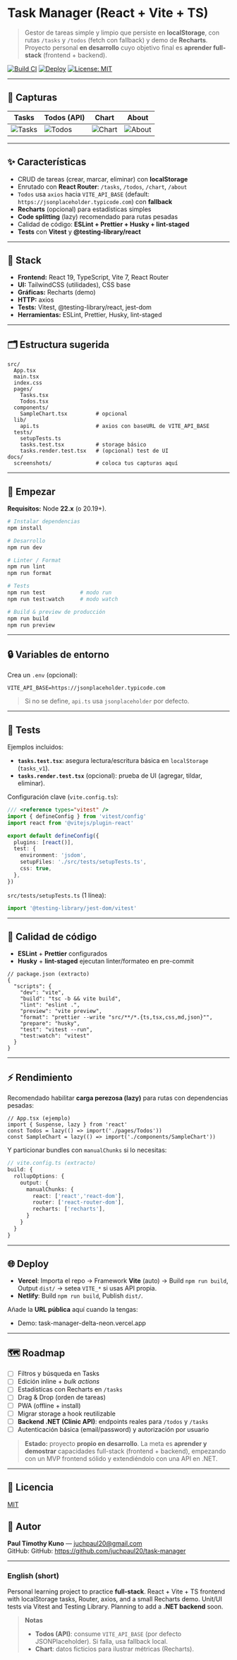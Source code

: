 # Task Manager (React + Vite + TS)

> Gestor de tareas simple y limpio que persiste en **localStorage**, con rutas `/tasks` y `/todos` (fetch con fallback) y demo de **Recharts**. Proyecto personal **en desarrollo** cuyo objetivo final es **aprender full-stack** (frontend + backend).

[![Build CI](https://img.shields.io/badge/CI-GitHub%20Actions-informational)](#)
[![Deploy](https://img.shields.io/badge/Deploy-Vercel-success)](#)
[![License: MIT](https://img.shields.io/badge/License-MIT-yellow.svg)](LICENSE)

---

## 📸 Capturas

| Tasks                                | Todos (API)                          | Chart                                | About                                |
| ------------------------------------ | ------------------------------------ | ------------------------------------ | ------------------------------------ |
| ![Tasks](docs/screenshots/task.png) | ![Todos](docs/screenshots/todos.png) | ![Chart](docs/screenshots/chart.png) | ![About](docs/screenshots/about.png) |

---

## ✨ Características

- CRUD de tareas (crear, marcar, eliminar) con **localStorage**
- Enrutado con **React Router**: `/tasks`, `/todos`, `/chart`, `/about`
- `Todos` usa `axios` hacia `VITE_API_BASE` (default: `https://jsonplaceholder.typicode.com`) con **fallback**
- **Recharts** (opcional) para estadísticas simples
- **Code splitting** (lazy) recomendado para rutas pesadas
- Calidad de código: **ESLint + Prettier + Husky + lint-staged**
- **Tests** con **Vitest** y **@testing-library/react**

---

## 🧱 Stack

- **Frontend:** React 19, TypeScript, Vite 7, React Router
- **UI:** TailwindCSS (utilidades), CSS base
- **Gráficas:** Recharts (demo)
- **HTTP:** axios
- **Tests:** Vitest, @testing-library/react, jest-dom
- **Herramientas:** ESLint, Prettier, Husky, lint-staged

---

## 🗂️ Estructura sugerida

```
src/
  App.tsx
  main.tsx
  index.css
  pages/
    Tasks.tsx
    Todos.tsx
  components/
    SampleChart.tsx         # opcional
  lib/
    api.ts                  # axios con baseURL de VITE_API_BASE
  tests/
    setupTests.ts
    tasks.test.tsx          # storage básico
    tasks.render.test.tsx   # (opcional) test de UI
docs/
  screenshots/              # coloca tus capturas aquí
```

---

## 🚀 Empezar

**Requisitos:** Node **22.x** (o 20.19+).

```bash
# Instalar dependencias
npm install

# Desarrollo
npm run dev

# Linter / Format
npm run lint
npm run format

# Tests
npm run test           # modo run
npm run test:watch     # modo watch

# Build & preview de producción
npm run build
npm run preview
```

---

## 🔒 Variables de entorno

Crea un `.env` (opcional):

```
VITE_API_BASE=https://jsonplaceholder.typicode.com
```

> Si no se define, `api.ts` usa `jsonplaceholder` por defecto.

---

## 🧪 Tests

Ejemplos incluidos:

- **`tasks.test.tsx`**: asegura lectura/escritura básica en `localStorage` (`tasks_v1`).
- **`tasks.render.test.tsx`** (opcional): prueba de UI (agregar, tildar, eliminar).

Configuración clave (`vite.config.ts`):

```ts
/// <reference types="vitest" />
import { defineConfig } from 'vitest/config'
import react from '@vitejs/plugin-react'

export default defineConfig({
  plugins: [react()],
  test: {
    environment: 'jsdom',
    setupFiles: './src/tests/setupTests.ts',
    css: true,
  },
})
```

`src/tests/setupTests.ts` (1 línea):

```ts
import '@testing-library/jest-dom/vitest'
```

---

## 🧹 Calidad de código

- **ESLint** + **Prettier** configurados
- **Husky** + **lint-staged** ejecutan linter/formateo en pre-commit

```jsonc
// package.json (extracto)
{
  "scripts": {
    "dev": "vite",
    "build": "tsc -b && vite build",
    "lint": "eslint .",
    "preview": "vite preview",
    "format": "prettier --write "src/**/*.{ts,tsx,css,md,json}"",
    "prepare": "husky",
    "test": "vitest --run",
    "test:watch": "vitest"
  }
}
```

---

## ⚡ Rendimiento

Recomendado habilitar **carga perezosa (lazy)** para rutas con dependencias pesadas:

```tsx
// App.tsx (ejemplo)
import { Suspense, lazy } from 'react'
const Todos = lazy(() => import('./pages/Todos'))
const SampleChart = lazy(() => import('./components/SampleChart'))
```

Y particionar bundles con `manualChunks` si lo necesitas:

```ts
// vite.config.ts (extracto)
build: {
  rollupOptions: {
    output: {
      manualChunks: {
        react: ['react','react-dom'],
        router: ['react-router-dom'],
        recharts: ['recharts'],
      }
    }
  }
}
```

---

## 🌐 Deploy

- **Vercel**: Importa el repo → Framework **Vite** (auto) → Build `npm run build`, Output `dist/` → setea `VITE_*` si usas API propia.
- **Netlify**: Build `npm run build`, Publish `dist/`.

Añade la **URL pública** aquí cuando la tengas:

- Demo: task-manager-delta-neon.vercel.app

---

## 🗺️ Roadmap

- [ ] Filtros y búsqueda en Tasks
- [ ] Edición inline + _bulk actions_
- [ ] Estadísticas con Recharts en `/tasks`
- [ ] Drag & Drop (orden de tareas)
- [ ] PWA (offline + install)
- [ ] Migrar storage a hook reutilizable
- [ ] **Backend .NET (Clinic API)**: endpoints reales para `/todos` y `/tasks`
- [ ] Autenticación básica (email/password) y autorización por usuario

> **Estado:** proyecto **propio en desarrollo**. La meta es **aprender y demostrar** capacidades full-stack (frontend + backend), empezando con un MVP frontend sólido y extendiéndolo con una API en .NET.

---

## 📄 Licencia

[MIT](LICENSE)

## 👤 Autor

**Paul Timothy Kuno** — juchpaul20@gmail.com  
GitHub: GitHub: https://github.com/juchpaul20/task-manager

---

### English (short)

Personal learning project to practice **full-stack**. React + Vite + TS frontend with localStorage tasks, Router, axios, and a small Recharts demo. Unit/UI tests via Vitest and Testing Library. Planning to add a **.NET backend** soon.

> **Notas**
>
> - **Todos (API)**: consume `VITE_API_BASE` (por defecto JSONPlaceholder). Si falla, usa fallback local.
> - **Chart**: datos ficticios para ilustrar métricas (Recharts).
